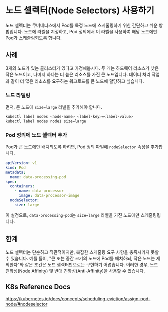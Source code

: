 # 노드 셀렉터(Node Selectors) 사용하기

노드 셀렉터는 쿠버네티스에서 Pod를 특정 노드에 스케줄링하기 위한 간단하고 쉬운 방법입니다. 노드에 라벨을 지정하고, Pod 정의에서 이 라벨을 사용하여 해당 노드에만 Pod가 스케줄링되도록 합니다.

## 사례

3개의 노드가 있는 클러스터가 있다고 가정해봅시다. 두 개는 하드웨어 리소스가 낮은 작은 노드이고, 나머지 하나는 더 높은 리소스를 가진 큰 노드입니다. 데이터 처리 작업과 같이 더 많은 리소스를 요구하는 워크로드를 큰 노드에 할당하고 싶습니다.

### 노드 라벨링

먼저, 큰 노드에 `size=large` 라벨을 추가해야 합니다.

```sh
kubectl label nodes <node-name> <label-key>=<label-value>
kubectl label nodes node1 size=large
```

### Pod 정의에 노드 셀렉터 추가

Pod가 큰 노드에만 배치되도록 하려면, Pod 정의 파일에 `nodeSelector` 속성을 추가합니다.

```yaml
apiVersion: v1
kind: Pod
metadata:
  name: data-processing-pod
spec:
  containers:
    - name: data-processor
      image: data-processor-image
  nodeSelector:
    size: large
```

이 설정으로, `data-processing-pod`는 `size=large` 라벨을 가진 노드에만 스케줄링됩니다.

## 한계

노드 셀렉터는 단순하고 직관적이지만, 복잡한 스케줄링 요구 사항을 충족시키지 못할 수 있습니다. 예를 들어, "큰 또는 중간 크기의 노드에 Pod를 배치하되, 작은 노드는 제외한다"와 같은 조건은 노드 셀렉터만으로는 구현하기 어렵습니다. 이러한 경우, 노드 친화성(Node Affinity) 및 반대 친화성(Anti-Affinity)을 사용할 수 있습니다.

## K8s Reference Docs

https://kubernetes.io/docs/concepts/scheduling-eviction/assign-pod-node/#nodeselector
